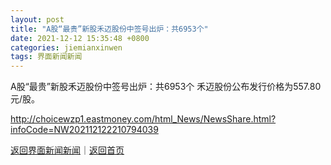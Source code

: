 ```yaml
---
layout: post
title: "A股“最贵”新股禾迈股份中签号出炉：共6953个"
date: 2021-12-12 15:35:48 +0800
categories: jiemianxinwen
tags: 界面新闻新闻
---
```

A股“最贵”新股禾迈股份中签号出炉：共6953个
禾迈股份公布发行价格为557.80元/股。

<http://choicewzp1.eastmoney.com/html_News/NewsShare.html?infoCode=NW202112122210794039>

[返回界面新闻新闻](//finews.withounder.com/jiemianxinwen/)｜[返回首页](//finews.withounder.com/)